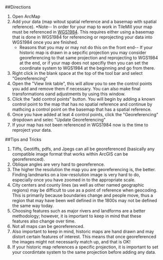##Directions
1.  Open ArcMap
2.  Add your data (map witout spatial reference and a basemap with spatial reference).
*Note-- In order for your map to work in TileMill your map must be referenced in [WGS1984](http://en.wikipedia.org/wiki/World_Geodetic_System).  This requires either using a basemap that is done in WGS1984 for referencing or reprojecting your data into WGS1984 once you are finished.  
    * Reasons that you may or may not do this on the front end-- If your historic map is drawn in a sepcific projection you may consider georeferencing to that same projection and reprojecting to WGS1984 at the end, or if your map does not specifiy then you can set the coordinate system to WGS1984 at the beginning and go from there.
3.  Right click in the blank space at the top of the tool bar and select "Georeferencing"
4.  Open the "View link table", this will allow you to see the control points you add and remove them if necessary.  You can also make final transformations oand adjustments by using this window.
5.  Click the "add control points" button.  You will begin by adding a known control point to the map that has no spatial reference and continue by mathcing a control point on the basemap that has a spatial reference.
6.  Once you have added at leat 4 control points, click the "Georeferencing" dropdown and selec "Update Georeferencing"
7.  If your map has not been referenced in WGS1984 now is the time to reproject your data.  

##Tips and Tricks
1.	Tiffs, Geotiffs, pdfs, and Jpegs can all be georeferenced (basically any compatible image format that works within ArcGIS can be georeferenced).
2.	Oblique angles are very hard to georeference. 
3.	The higher the resolution the map you are georeferencing is, the better.  Finding landmarks on a low-resolution image is very hard to do, especially once you have zoomed in to the appropriate scale.
4.	City centers and county lines (as well as other named geographic regions) may be difficult to use as a point of reference when geocoding.  This is primarily because boundaries change and people move, thus a region that may have been well defined in the 1800s may not be defined the same way today.
5.	Choosing features such as major rivers and landforms are a better methodology; however, it is important to keep in mind that these features also change over time.
6.	Not all maps can be georeferenced.
7.	Also important to keep in mind, historic maps are hand drawn and may distort certain features of interest.  This means that once georeferenced the images might not necessarily match up, and that is OK!
8.	 If your historic map references a specific projection, it is important to set your coordintate system to the same projection before adding any data.
